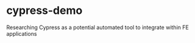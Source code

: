 # cypress-demo
Researching Cypress as a potential automated tool to integrate within FE applications
